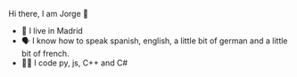 Hi there, I am Jorge 👋

- 📍 I live in Madrid
- 🗣️ I know how to speak spanish, english, a little bit of german and a little bit of french. 
- 👨‍💻 I code py, js, C++ and C#
